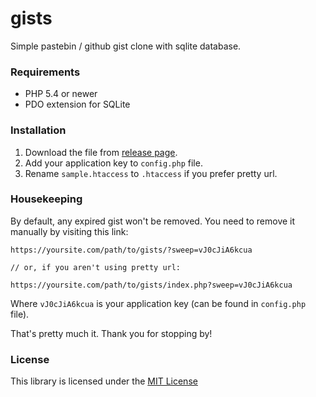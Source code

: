 # gists
Simple pastebin / github gist clone with sqlite database.



### Requirements
  - PHP 5.4 or newer
  - PDO extension for SQLite



### Installation
  1. Download the file from [release page](https://github.com/esyede/gists/releases).
  2. Add your application key to `config.php` file.
  3. Rename `sample.htaccess` to `.htaccess` if you prefer pretty url.

### Housekeeping
By default, any expired gist won't be removed. You need to remove it manually by visiting this link:
```
https://yoursite.com/path/to/gists/?sweep=vJ0cJiA6kcua

// or, if you aren't using pretty url:

https://yoursite.com/path/to/gists/index.php?sweep=vJ0cJiA6kcua
```
Where `vJ0cJiA6kcua` is your application key (can be found in `config.php` file).


That's pretty much it. Thank you for stopping by!



### License
This library is licensed under the [MIT License](http://opensource.org/licenses/MIT)
